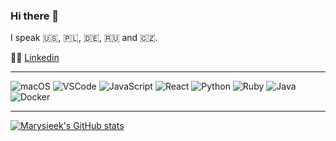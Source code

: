 ### Hi there 👋

I speak 🇺🇸, 🇵🇱, 🇩🇪, 🇷🇺 and 🇨🇿.

👩‍💻 [Linkedin](https://www.linkedin.com/in/korlotianmaria/)

---

![macOS](https://img.shields.io/badge/OS-macOS-informational?style=flat&logo=apple&logoColor=white&color=2bbc8a)
![VSCode](https://img.shields.io/badge/Editor-VSCode-informational?style=flat&logo=visual-studio-code&logoColor=white&color=2bbc8a)
![JavaScript](https://img.shields.io/badge/Code-JavaScript-informational?style=flat&logo=javascript&logoColor=white&color=2bbc8a)
![React](https://img.shields.io/badge/Code-React-informational?style=flat&logo=react&logoColor=white&color=2bbc8a)
![Python](https://img.shields.io/badge/Code-Python-informational?style=flat&logo=python&logoColor=white&color=2bbc8a)
![Ruby](https://img.shields.io/badge/Code-Ruby-informational?style=flat&logo=ruby&logoColor=white&color=2bbc8a)
![Java](https://img.shields.io/badge/Code-Java-informational?style=flat&logo=java&logoColor=white&color=2bbc8a)
![Docker](https://img.shields.io/badge/Tools-Docker-informational?style=flat&logo=docker&logoColor=white&color=2bbc8a)

---

[![Marysieek's GitHub stats](https://github-readme-stats.vercel.app/api?username=marysieek)](https://github.com/marysieek/)
